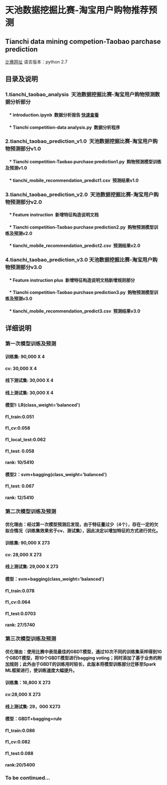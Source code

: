 天池数据挖掘比赛-淘宝用户购物推荐预测
===============
Tianchi data mining competion-Taobao parchase prediction
---------------

[比赛网址](https://tianchi.aliyun.com/getStart/introduction.htm?raceId=231522)
语言版本：python 2.7

## 目录及说明
### 1.tianchi_taobao_analysis  天池数据挖掘比赛-淘宝用户购物预测数据分析部分
####     * introduction.ipynb  数据分析报告 [快速查看](https://nbviewer.jupyter.org/github/Andong501/Tianchi-taobao/blob/master/introduction.ipynb)
####     * Tianchi competition-data analysis.py  数据分析程序
### 2.tianchi_taobao_prediction_v1.0  天池数据挖掘比赛-淘宝用户购物预测部分v1.0
####     * Tianchi competition-Taobao purchase prediction1.py  购物预测模型训练及预测v1.0
####     * tianchi_mobile_recommendation_predict1.csv  预测结果v1.0
### 3.tianchi_taobao_prediction_v2.0  天池数据挖掘比赛-淘宝用户购物预测部分v2.0
####     * Feature instruction  新增特征构造说明文档
####     * Tianchi competition-Taobao purchase prediction2.py  购物预测模型训练及预测v2.0
####     * tianchi_mobile_recommendation_predict2.csv  预测结果v2.0
### 4.tianchi_taobao_prediction_v3.0  天池数据挖掘比赛-淘宝用户购物预测部分v3.0
####     * Feature instruction plus  新增特征构造说明文档新增规则部分
####     * Tianchi competition-Taobao purchase prediction3.py  购物预测模型训练及预测v3.0
####     * tianchi_mobile_recommendation_predict3.csv  预测结果v3.0

## 详细说明
### 第一次模型训练及预测
#### 训练集: 90,000 X 4
#### cv: 30,000 X 4
#### 线下测试集: 30,000 X 4
#### 线上测试集: 30,000 X 4

#### 模型1: LR(class_weight='balanced')
#### f1_train:0.051
#### f1_cv:0.058
#### f1_local_test:0.062
#### f1_test: 0.058
#### rank: 10/5410

#### 模型2：svm+bagging(class_weight='balanced')
#### f1_test: 0.067
#### rank: 12/5410

### 第二次模型训练及预测
#### 优化理由：经过第一次模型预测后发现，由于特征量过少（4个），存在一定的欠拟合情况（训练集效果劣于cv、测试集），因此决定以增加特征的方式进行优化。
#### 训练集: 90,000 X 273
#### cv: 28,000 X 273
#### 线上测试集: 29,000 X 273

#### 模型：svm+bagging(class_weight='balanced')
#### f1_train:0.078
#### f1_cv:0.064
#### f1_test:0.0703
#### rank: 27/5740

### 第三次模型训练及预测
#### 优化理由：使用比赛中表现最佳的GBDT模型，通过10次不同的训练集采样得到10个GBDT模型，将10个GBDT模型进行bagging voting；同时添加了基于业务的附加规则；此外由于GBDT的训练用时较长，此版本将模型训练部分迁移至Spark ML框架进行，使训练速度大幅提升。
#### 训练集：16,800 X 273
#### cv:28,000 X 273
#### 线上测试集: 29，000 X273

#### 模型：GBDT+bagging+rule
#### f1_train:0.086
#### f1_cv:0.082
#### f1_test:0.088
#### rank:20/5400

### To be continued...
